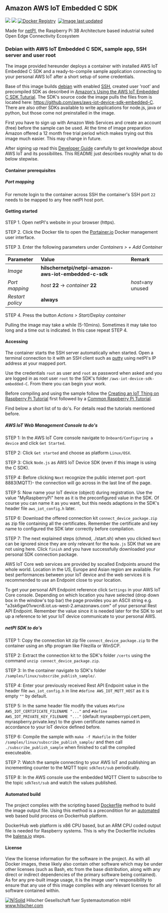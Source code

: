 ## Amazon AWS IoT Embedded C SDK 

[![](https://images.microbadger.com/badges/image/hilschernetpi/netpi-amazon-aws-iot-embedded-c-sdk.svg)](https://microbadger.com/images/hilschernetpi/netpi-amazon-aws-iot-embedded-c-sdk "Amazon AWS IoT Embedded C SDK")
[![](https://images.microbadger.com/badges/commit/hilschernetpi/netpi-amazon-aws-iot-embedded-c-sdk.svg)](https://microbadger.com/images/hilschernetpi//netpi-amazon-aws-iot-embedded-c-sdk "Amazon AWS IoT Embedded C SDK")
[![Docker Registry](https://img.shields.io/docker/pulls/hilschernetpi/netpi-amazon-aws-iot-embedded-c-sdk.svg)](https://registry.hub.docker.com/u/hilschernetpi/netpi-amazon-aws-iot-embedded-c-sdk/)&nbsp;
[![Image last updated](https://img.shields.io/badge/dynamic/json.svg?url=https://api.microbadger.com/v1/images/hilschernetpi/netpi-amazon-aws-iot-embedded-c-sdk&label=Image%20last%20updated&query=$.LastUpdated&colorB=007ec6)](http://microbadger.com/images/hilschernetpi/netpi-amazon-aws-iot-embedded-c-sdk "Image last updated")&nbsp;

Made for [netPI](https://www.netiot.com/netpi/), the Raspberry Pi 3B Architecture based industrial suited Open Edge Connectivity Ecosystem

### Debian with AWS IoT Embedded C SDK, sample app, SSH server and user root

The image provided hereunder deploys a container with installed AWS IoT Embedded C SDK and a ready-to-compile sample application connecting to your personal AWS IoT after a short setup of some credentials.

Base of this image builds [debian](https://www.balena.io/docs/reference/base-images/base-images/) with enabled [SSH](https://en.wikipedia.org/wiki/Secure_Shell), created user 'root' and precompiled SDK as described in [Amazon's Using the AWS IoT Embedded C SDK Tuturial](https://docs.aws.amazon.com/iot/latest/developerguide/sdk-tutorials.html). The SDK's source code the image pulls the files from is located here: https://github.com/aws/aws-iot-device-sdk-embedded-C. There are also other SDKs available to write applications for node.js, java or python, but those come not preinstalled in the image.

First you have to sign up with Amazon Web Services and create an account (free) before the sample can be used. At the time of image preparation Amazon offered a 12 month free trial period which makes trying out this image much easier. This may change in future.

After signing up read this [Developer Guide](https://docs.aws.amazon.com/iot/latest/developerguide/) carefully to get knowledge about AWS IoT and its possibilites. This README just describes roughly what to do below stepwise.

#### Container prerequisites

##### Port mapping

For remote login to the container across SSH the container's SSH port `22` needs to be mapped to any free netPI host port.

#### Getting started

STEP 1. Open netPI's website in your browser (https).

STEP 2. Click the Docker tile to open the [Portainer.io](http://portainer.io/) Docker management user interface.

STEP 3. Enter the following parameters under *Containers > + Add Container*

Parameter | Value | Remark
:---------|:------ |:------
*Image* | **hilschernetpi/netpi-amazon-aws-iot-embedded-c-sdk**
*Port mapping* | *host* **22** -> *container* **22** | *host*=any unused
*Restart policy* | **always**

STEP 4. Press the button *Actions > Start/Deploy container*

Pulling the image may take a while (5-10mins). Sometimes it may take too long and a time out is indicated. In this case repeat STEP 4.

#### Accessing

The container starts the SSH server automatically when started. Open a terminal connection to it with an SSH client such as [putty](http://www.putty.org/) using netPI's IP address at your mapped port.

Use the credentials `root` as user and `root` as password when asked and you are logged in as root user `root` to the SDK's folder `/aws-iot-device-sdk-embedded-C`. From there you can begin your work.

Before compiling and using the sample follow the [Creating an IoT Thing on Raspberry Pi Tutorial](https://docs.aws.amazon.com/iot/latest/developerguide/sdk-tutorials.html#iot-sdk-create-thing) first followed by a [Common Raspberry Pi Tutorial](https://docs.aws.amazon.com/iot/latest/developerguide/iot-embedded-c-sdk.html).

Find below a short list of to do's. For details read the tutorials mentioned before.

##### AWS IoT Web Management Console to do's

STEP 1: In the AWS IoT Core console navigate to `Onboard/Configuring a device` and click `Get Started`.

STEP 2: Click `Get started` and choose as platform `Linux/OSX`.

STEP 3: Click `Node.js` as AWS IoT Device SDK (even if this image is using the C SDK).

STEP 4: Before clicking `Next` recognize the public internet port -port 8883(MQTT)- the connection will go across in the last line of the page.

STEP 5: Now name your IoT device (object) during registration. Use the value "MyRaspberryPi" here as it is the preconfigured value in the SDK. Of course you can name it as you want, but this needs adaptions in the SDK's header file `aws_iot_config.h` later.

STEP 6: Download the offered connection kit `connect_device_package.zip` as zip file containing all the certificates. Remember the certificate and key name to configured the SDK later correctly before compilation.

STEP 7: The next explained steps (chmod, ./start.sh) when you clicked `Next` can be ignored since they are only relevant for the `Node.js` SDK that we are not using here. Click `finish` and you have successfully downloaded your personal SDK connection package.

AWS IoT Core web services are provided by socalled Endpoints around the whole world. Location in the US, Europe and Asian region are available. For best performances between your IoT device and the web services it is recommended to use an Endpoint close to your location. 

To get your personal API Endpoint reference click `Settings` in your AWS IoT Core console. Depending on which location you have selected (drop down box in the window's top bar) the page provides you an ASCII string e.g. "a3sk6gw01vwcn8.iot.us-west-2.amazonaws.com" of your personal Rest API Endpoint. Remember the value since it is needed later for the SDK to set up a reference to let your IoT device communicate to your personal AWS.

##### netPI SDK to do's

STEP 1: Copy the connection kit zip file `connect_device_package.zip` to the container using an sftp program like Filezilla or WinSCP.

STEP 2: Extract the connection kit to the SDK's folder `/certs` using the command `unzip connect_device_package.zip`.

STEP 3: In the container navigate to SDK's folder `/samples/linux/subscribe_publish_sample/`.

STEP 4: Enter your previously received Rest API Endpoint value in the header file `aws_iot_config.h` in line `#define AWS_IOT_MQTT_HOST` as it is empty `""` by default.

STEP 5: In the same header file modify the values `#define AWS_IOT_CERTIFICATE_FILENAME "..."` and `#define AWS_IOT_PRIVATE_KEY_FILENAME "..."` (default myraspberrypi.cert.pem, myraspberry.private.key) to the given certificate names named in accordance to your IoT device defined before.

STEP 6: Compile the sample with `make -f Makefile` in the folder `/samples/linux/subscribe_publish_sample/` and then call `./subscribe_publish_sample` when finished to call the compiled executeable.

STEP 7: Watch the sample connecting to your AWS IoT and publishing an incrementing counter to the MQTT topic `sdkTest/sub` periodically.

STEP 8: In the AWS console use the embedded MQTT Client to subscribe to the topic `sdkTest/sub` and watch the values published.

#### Automated build

The project complies with the scripting based [Dockerfile](https://docs.docker.com/engine/reference/builder/) method to build the image output file. Using this method is a precondition for an [automated](https://docs.docker.com/docker-hub/builds/) web based build process on DockerHub platform.

DockerHub web platform is x86 CPU based, but an ARM CPU coded output file is needed for Raspberry systems. This is why the Dockerfile includes the [balena.io](https://balena.io/blog/building-arm-containers-on-any-x86-machine-even-dockerhub/) steps.

#### License

View the license information for the software in the project. As with all Docker images, these likely also contain other software which may be under other licenses (such as Bash, etc from the base distribution, along with any direct or indirect dependencies of the primary software being contained).
As for any pre-built image usage, it is the image user's responsibility to ensure that any use of this image complies with any relevant licenses for all software contained within.

[![N|Solid](http://www.hilscher.com/fileadmin/templates/doctima_2013/resources/Images/logo_hilscher.png)](http://www.hilscher.com)  Hilscher Gesellschaft fuer Systemautomation mbH  www.hilscher.com
